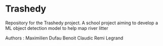# Trashedy

Repository for the Trashedy project. A school project aiming to develop a ML object detection model to help map river litter

Authors : Maximilien Dufau
          Benoit Claudic
          Remi Legrand
